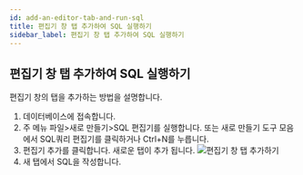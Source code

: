 ```yaml
---
id: add-an-editor-tab-and-run-sql
title: 편집기 창 탭 추가하여 SQL 실행하기
sidebar_label: 편집기 창 탭 추가하여 SQL 실행하기
---
```


## 편집기 창 탭 추가하여 SQL 실행하기

편집기 창의 탭을 추가하는 방법을 설명합니다.

1. 데이터베이스에 접속합니다.
2. 주 메뉴 파일>새로 만들기>SQL 편집기를 실행합니다. 또는 새로 만들기 도구 모음에서 SQL쿼리 편집기를 클릭하거나 Ctrl+N를 누릅니다.
3. 편집기 추가를 클릭합니다. 새로운 탭이 추가 됩니다.
![편집기 창 탭 추가하기](https://s3.ap-northeast-2.amazonaws.com/sqlgate-manual-content/38F0D7DD6C6811578B10772F7167D33C.jpg)
4. 새 탭에서 SQL을 작성합니다.

